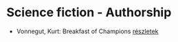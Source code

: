 # Science fiction - Authorship

- Vonnegut, Kurt: Breakfast of Champions [részletek](_details/Vonnegut%2C%20Kurt.md#id_1614)